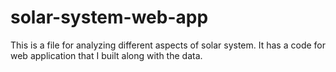 # solar-system-web-app
This is a file for analyzing different aspects of solar system. It has a code for web application that I built along with the data.
